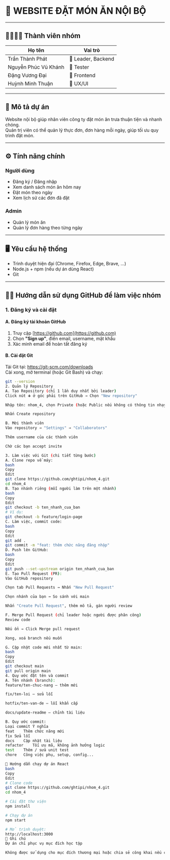 # 🍱 WEBSITE ĐẶT MÓN ĂN NỘI BỘ

---

## 👨‍👩‍👧‍👦 Thành viên nhóm

| Họ tên               | Vai trò     |
|----------------------|-------------|
| Trần Thành Phát      | 👑 Leader, Backend |
| Nguyễn Phúc Vũ Khánh | 🧪 Tester   |
| Đặng Vương Đại       | 🎨 Frontend |
| Huỳnh Minh Thuận     | 🧠 UX/UI    |

---

## 📌 Mô tả dự án

Website nội bộ giúp nhân viên công ty đặt món ăn trưa thuận tiện và nhanh chóng.  
Quản trị viên có thể quản lý thực đơn, đơn hàng mỗi ngày, giúp tối ưu quy trình đặt món.

---

## ⚙️ Tính năng chính

### Người dùng
- Đăng ký / Đăng nhập
- Xem danh sách món ăn hôm nay
- Đặt món theo ngày
- Xem lịch sử các đơn đã đặt

### Admin
- Quản lý món ăn
- Quản lý đơn hàng theo từng ngày

---

## 🖥️ Yêu cầu hệ thống

- Trình duyệt hiện đại (Chrome, Firefox, Edge, Brave, ...)
- Node.js + npm (nếu dự án dùng React)
- Git

---

## 🧑‍💻 Hướng dẫn sử dụng GitHub để làm việc nhóm

### 1. Đăng ký và cài đặt

#### A. Đăng ký tài khoản GitHub
1. Truy cập [https://github.com](https://github.com)
2. Chọn **"Sign up"**, điền email, username, mật khẩu
3. Xác minh email để hoàn tất đăng ký

#### B. Cài đặt Git
Tải Git tại: https://git-scm.com/downloads  
Cài xong, mở terminal (hoặc Git Bash) và chạy:
```bash
git --version
2. Quản lý Repository
A. Tạo Repository (chỉ 1 lần duy nhất bởi leader)
Click nút ➕ ở góc phải trên GitHub → Chọn "New repository"

Nhập tên: nhom_4, chọn Private (hoặc Public nếu không có thông tin nhạy cảm)

Nhấn Create repository

B. Mời thành viên
Vào repository → "Settings" → "Collaborators"

Thêm username của các thành viên

Chờ các bạn accept invite

3. Làm việc với Git (chi tiết từng bước)
A. Clone repo về máy:
bash
Copy
Edit
git clone https://github.com/ghtipi/nhom_4.git
cd nhom_4
B. Tạo nhánh riêng (mỗi người làm trên một nhánh)
bash
Copy
Edit
git checkout -b ten_nhanh_cua_ban
# Ví dụ:
git checkout -b feature/login-page
C. Làm việc, commit code:
bash
Copy
Edit
git add .
git commit -m "feat: thêm chức năng đăng nhập"
D. Push lên GitHub:
bash
Copy
Edit
git push --set-upstream origin ten_nhanh_cua_ban
E. Tạo Pull Request (PR):
Vào GitHub repository

Chọn tab Pull Requests → Nhấn "New Pull Request"

Chọn nhánh của bạn → So sánh với main

Nhấn "Create Pull Request", thêm mô tả, gán người review

F. Merge Pull Request (chỉ leader hoặc người được phân công)
Review code

Nếu ổn → Click Merge pull request

Xong, xoá branch nếu muốn

G. Cập nhật code mới nhất từ main:
bash
Copy
Edit
git checkout main
git pull origin main
4. Quy ước đặt tên và commit
A. Tên nhánh (branch):
feature/ten-chuc-nang – thêm mới

fix/ten-loi – sửa lỗi

hotfix/ten-van-de – lỗi khẩn cấp

docs/update-readme – chỉnh tài liệu

B. Quy ước commit:
Loại commit	Ý nghĩa
feat	Thêm chức năng mới
fix	Sửa lỗi
docs	Cập nhật tài liệu
refactor	Tối ưu mã, không ảnh hưởng logic
test	Thêm / sửa unit test
chore	Công việc phụ, setup, config...

🚀 Hướng dẫn chạy dự án React
bash
Copy
Edit
# Clone code
git clone https://github.com/ghtipi/nhom_4.git
cd nhom_4

# Cài đặt thư viện
npm install

# Chạy dự án
npm start

# Mở trình duyệt:
http://localhost:3000
📝 Ghi chú
Dự án chỉ phục vụ mục đích học tập

Không được sử dụng cho mục đích thương mại hoặc chia sẻ công khai nếu có dữ liệu nội bộ

